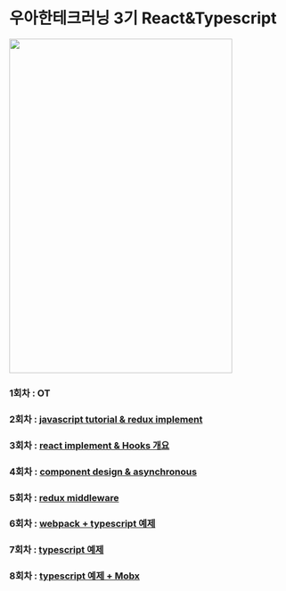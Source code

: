 # 우아한테크러닝 3기 React&Typescript

<img src="https://user-images.githubusercontent.com/47289479/92158345-b7720800-ee66-11ea-9874-8ae9a4dc7430.jpeg"  width="400" height="600">

### 1회차 : OT

### 2회차 : [javascript tutorial & redux implement](https://github.com/wandukong/woowahanReactTypescript/tree/master/Javascipt_tutorial)

### 3회차 : [react implement & Hooks 개요](https://github.com/wandukong/woowahanReactTypescript/tree/master/react_implement)

### 4회차 : [component design & asynchronous](https://github.com/wandukong/woowahanReactTypescript/tree/master/component_design)

### 5회차 : [redux middleware](https://github.com/wandukong/woowahanReactTypescript/tree/master/redux_middleware_tutorial)

### 6회차 : [webpack + typescript 예제](https://github.com/wandukong/woowahanReactTypescript/tree/master/webpack_tutorial)

### 7회차 : [typescript 예제](https://codesandbox.io/u/ibare/sandboxes)

### 8회차 : [typescript 예제 + Mobx](https://github.com/wandukong/woowahanReactTypescript/tree/master/mobx_tutorial)